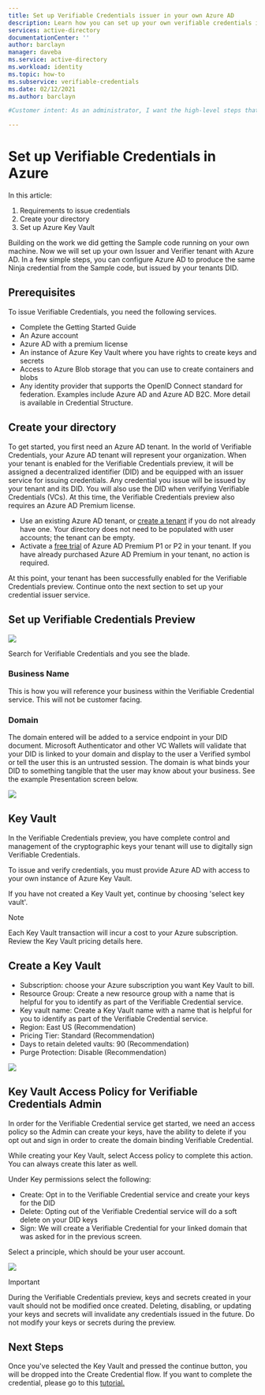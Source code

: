 ```yaml
---
title: Set up Verifiable Credentials issuer in your own Azure AD
description: Learn how you can set up your own verifiable credentials issuer in Azure
services: active-directory
documentationCenter: ''
author: barclayn
manager: daveba
ms.service: active-directory
ms.workload: identity
ms.topic: how-to
ms.subservice: verifiable-credentials
ms.date: 02/12/2021
ms.author: barclayn

#Customer intent: As an administrator, I want the high-level steps that I should follow so that I can quickly start using verifiable credentials in my own Azure AD

---
```


# Set up Verifiable Credentials in Azure

In this article:

1. Requirements to issue credentials
2. Create your directory
3. Set up Azure Key Vault

Building on the work we did getting the Sample code running on your own machine. Now we will set up your own Issuer and Verifier tenant with Azure AD. In a few simple steps, you can configure Azure AD to produce the same Ninja credential from the Sample code, but issued by your tenants DID.

## Prerequisites

To issue Verifiable Credentials, you need the following services.

- Complete the Getting Started Guide
- An Azure account
- Azure AD with a premium license
- An instance of Azure Key Vault where you have rights to create keys and secrets
- Access to  Azure Blob storage that you can use to create containers and blobs
- Any identity provider that supports the OpenID Connect standard for federation. Examples include Azure AD and Azure AD B2C. More detail is available in Credential Structure.

## Create your directory

To get started, you first need an Azure AD tenant. In the world of Verifiable Credentials, your Azure AD tenant will represent your organization. When your tenant is enabled for the Verifiable Credentials preview, it will be assigned a decentralized identifier (DID) and be equipped with an issuer service for issuing credentials. Any credential you issue will be issued by your tenant and its DID. You will also use the DID when verifying Verifiable Credentials (VCs). At this time, the Verifiable Credentials preview also requires an Azure AD Premium license.

- Use an existing Azure AD tenant, or [create a tenant](aa6cee96-1a85-4601-a641-92f2fa3a9222) if you do not already have one. Your directory does not need to be populated with user accounts; the tenant can be empty. 
- Activate a [free trial](https://azure.microsoft.com/trial/get-started-active-directory/) of Azure AD Premium P1 or P2 in your tenant. If you have already purchased Azure AD Premium in your tenant, no action is required.

At this point, your tenant has been successfully enabled for the Verifiable Credentials preview. Continue onto the next section to set up your credential issuer service.

## Set up Verifiable Credentials Preview

![](media/tutorial-verifiable-credentials-issuer/lfHkhnL.png)

Search for Verifiable Credentials and you see the blade.

### Business Name

This is how you will reference your business within the Verifiable Credential service. This will not be customer facing.

### Domain

The domain entered will be added to a service endpoint in your DID document. Microsoft Authenticator and other VC Wallets will validate that your DID is linked to your domain and display to the user a Verified symbol or tell the user this is an untrusted session. The domain is what binds your DID to something tangible that the user may know about your business. See the example Presentation screen below. 

![](media/tutorial-verifiable-credentials-issuer/e5EKExG.png)

## Key Vault

In the Verifiable Credentials preview, you have complete control and management of the cryptographic keys your tenant will use to digitally sign Verifiable Credentials.

To issue and verify credentials, you must provide Azure AD with access to your own instance of Azure Key Vault. 

If you have not created a Key Vault yet, continue by choosing 'select key vault'.

>[!NOTE]
> Each Key Vault transaction will incur a cost to your Azure subscription. Review the Key Vault pricing details here.

## Create a Key Vault

- Subscription: choose your Azure subscription you want Key Vault to bill.
- Resource Group: Create a new resource group with a name that is helpful for you to identify as part of the Verifiable Credential service. 
- Key vault name: Create a Key Vault name with a name that is helpful for you to identify as part of the Verifiable Credential service. 
- Region: East US (Recommendation)
- Pricing Tier: Standard (Recommendation)
- Days to retain deleted vaults: 90 (Recommendation)
- Purge Protection: Disable (Recommendation)

![](media/tutorial-verifiable-credentials-issuer/bX6AEe3.png)

## Key Vault Access Policy for Verifiable Credentials Admin

In order for the Verifiable Credential service get started, we need an access policy so the Admin can create your keys, have the ability to delete if you opt out and sign in order to create the domain binding Verifiable Credential.

While creating your Key Vault, select Access policy to complete this action. You can always create this later as well. 

Under Key permissions select the following:

- Create: Opt in to the Verifiable Credential service and create your keys for the DID
- Delete: Opting out of the Verifiable Credential service will do a soft delete on your DID keys
- Sign: We will create a Verifiable Credential for your linked domain that was asked for in the previous screen. 

Select a principle, which should be your user account.

![](media/tutorial-verifiable-credentials-issuer/Pcx9QWl.png)

>[!IMPORTANT]
> During the Verifiable Credentials preview, keys and secrets created in your vault should not be modified once created. Deleting, disabling, or updating your keys and secrets will invalidate any credentials issued in the future. Do not modify your keys or secrets during the preview.

## Next Steps

Once you've selected the Key Vault and pressed the continue button, you will be dropped into the Create Credential flow. If you want to complete the credential, please go to this [tutorial.](tutorial-create-samplecard-your-issuer.md)



